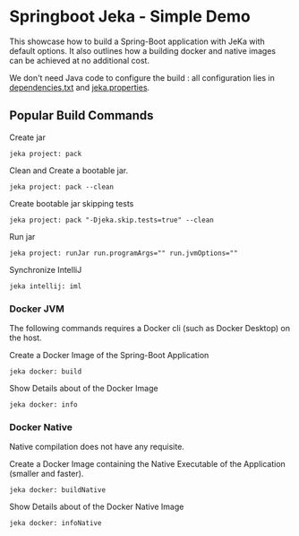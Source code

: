 # Springboot Jeka - Simple Demo

This showcase how to build a Spring-Boot application with JeKa with default options.
It also outlines how a building docker and native images can be achieved at no additional cost.

We don't need Java code to configure the build : all configuration lies in [dependencies.txt](dependencies.txt) 
and [jeka.properties](jeka.properties).

## Popular Build Commands

Create jar
```shell
jeka project: pack
```

Clean and Create a bootable jar.
```shell
jeka project: pack --clean
```

Create bootable jar skipping tests
```shell
jeka project: pack "-Djeka.skip.tests=true" --clean 
```

Run jar
```shell
jeka project: runJar run.programArgs="" run.jvmOptions=""
```

Synchronize IntelliJ
```shell
jeka intellij: iml
```

### Docker JVM

The following commands requires a Docker cli (such as Docker Desktop) on the host.

Create a Docker Image of the Spring-Boot Application
```shell
jeka docker: build
```

Show Details about of the Docker Image
```shell
jeka docker: info
```

### Docker Native

Native compilation does not have any requisite.

Create a Docker Image containing the Native Executable of the Application (smaller and faster).
```shell
jeka docker: buildNative
```

Show Details about of the Docker Native Image
```shell
jeka docker: infoNative
```